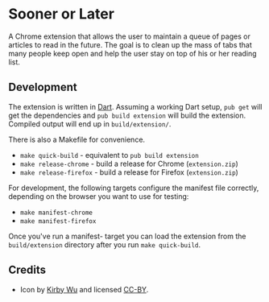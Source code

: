 # Sooner or Later

A Chrome extension that allows the user to maintain a queue of pages or
articles to read in the future. The goal is to clean up the mass of tabs
that many people keep open and help the user stay on top of his or her
reading list.

## Development

The extension is written in [Dart](https://www.dartlang.org/). Assuming
a working Dart setup, `pub get` will get the dependencies and
`pub build extension` will build the extension. Compiled output
will end up in `build/extension/`.

There is also a Makefile for convenience.

  * `make quick-build` - equivalent to `pub build extension`
  * `make release-chrome` - build a release for Chrome (`extension.zip`)
  * `make release-firefox` - build a release for Firefox (`extension.zip`)

For development, the following targets configure the manifest file
correctly, depending on the browser you want to use for testing:

  * `make manifest-chrome`
  * `make manifest-firefox`

Once you've run a manifest- target you can load the extension from the
`build/extension` directory after you run `make quick-build`.

## Credits

  * Icon by [Kirby Wu](https://thenounproject.com/tkirby/) and licensed
    [CC-BY](https://creativecommons.org/licenses/by/4.0/).
